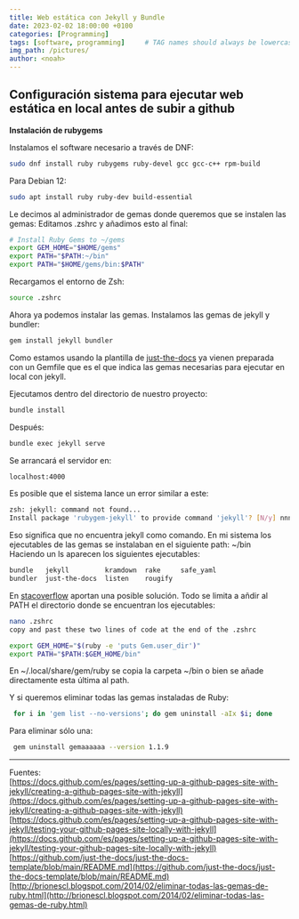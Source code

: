 ```yaml
---
title: Web estática con Jekyll y Bundle
date: 2023-02-02 18:00:00 +0100
categories: [Programming]
tags: [software, programming]     # TAG names should always be lowercase
img_path: /pictures/
author: <noah>  
---
```

## Configuración sistema para ejecutar web estática en local antes de subir a github

**Instalación de rubygems**

Instalamos el software necesario a través de DNF:
``` bash
sudo dnf install ruby rubygems ruby-devel gcc gcc-c++ rpm-build
```
Para Debian 12:
``` bash
sudo apt install ruby ruby-dev build-essential
```
Le decimos al administrador de gemas donde queremos que se instalen las gemas:
Editamos .zshrc y añadimos esto al final:

``` bash
# Install Ruby Gems to ~/gems
export GEM_HOME="$HOME/gems"
export PATH="$PATH:~/bin"
export PATH="$HOME/gems/bin:$PATH"
```
Recargamos el entorno de Zsh:
``` bash
source .zshrc
```
Ahora ya podemos instalar las gemas. Instalamos las gemas de jekyll y bundler:

``` bash
gem install jekyll bundler
```
Como estamos usando la plantilla de [just-the-docs](https://github.com/just-the-docs/just-the-docs-template) ya vienen preparada con un Gemfile que es el que indica las gemas necesarias para ejecutar en local con jekyll.

Ejecutamos dentro del directorio de nuestro proyecto:
``` bash
bundle install
```
Después:
``` bash
bundle exec jekyll serve
```
Se arrancará el servidor en:
``` bash
localhost:4000
```


Es posible que el sistema lance un error similar a este:
``` bash
zsh: jekyll: command not found...
Install package 'rubygem-jekyll' to provide command 'jekyll'? [N/y] nnn
```

Eso significa que no encuentra jekyll como comando. En mi sistema los ejecutables de las gemas se instalaban en el siguiente path:
~/bin  
Haciendo un ls aparecen los siguientes ejecutables:
``` bash
bundle   jekyll         kramdown  rake     safe_yaml
bundler  just-the-docs  listen    rougify
```
En [stacoverflow](https://stackoverflow.com/questions/53979362/you-dont-have-path-in-your-path-gem-executables-will-not-run-while-using) aportan una posible solución. Todo se limita a añdir al PATH el directorio donde se encuentran los ejecutables:

``` bash
nano .zshrc
copy and past these two lines of code at the end of the .zshrc

export GEM_HOME="$(ruby -e 'puts Gem.user_dir')"
export PATH="$PATH:$GEM_HOME/bin"
```
En ~/.local/share/gem/ruby se copia la carpeta ~/bin o bien se añade directamente esta última al path. 

Y si queremos eliminar todas las gemas instaladas de Ruby:
``` bash
 for i in 'gem list --no-versions'; do gem uninstall -aIx $i; done

```
Para eliminar sólo una: 
``` bash
 gem uninstall gemaaaaaa --version 1.1.9  
```
***
Fuentes:  
[https://docs.github.com/es/pages/setting-up-a-github-pages-site-with-jekyll/creating-a-github-pages-site-with-jekyll](https://docs.github.com/es/pages/setting-up-a-github-pages-site-with-jekyll/creating-a-github-pages-site-with-jekyll)  
[https://docs.github.com/es/pages/setting-up-a-github-pages-site-with-jekyll/testing-your-github-pages-site-locally-with-jekyll](https://docs.github.com/es/pages/setting-up-a-github-pages-site-with-jekyll/testing-your-github-pages-site-locally-with-jekyll)  
[https://github.com/just-the-docs/just-the-docs-template/blob/main/README.md](https://github.com/just-the-docs/just-the-docs-template/blob/main/README.md)  
[http://brionescl.blogspot.com/2014/02/eliminar-todas-las-gemas-de-ruby.html](http://brionescl.blogspot.com/2014/02/eliminar-todas-las-gemas-de-ruby.html)  



